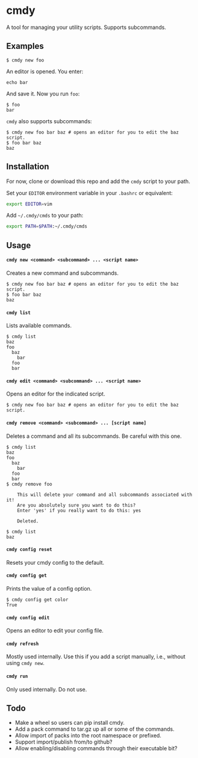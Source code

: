 # cmdy

A tool for managing your utility scripts. Supports subcommands.

## Examples

```
$ cmdy new foo
```

An editor is opened. You enter:

```
echo bar
```

And save it. Now you run `foo`:

```
$ foo
bar
```

`cmdy` also supports subcommands:

```
$ cmdy new foo bar baz # opens an editor for you to edit the baz script.
$ foo bar baz
baz
```

## Installation

For now, clone or download this repo and add the `cmdy` script to your path.

Set your `EDITOR` environment variable in your `.bashrc` or equivalent:

```bash
export EDITOR=vim
```

Add `~/.cmdy/cmds` to your path:

```bash
export PATH=$PATH:~/.cmdy/cmds
```

## Usage

#### `cmdy new <command> <subcommand> ... <script name>`

Creates a new command and subcommands.

```
$ cmdy new foo bar baz # opens an editor for you to edit the baz script.
$ foo bar baz
baz
```

#### `cmdy list`

Lists available commands.

```
$ cmdy list
baz
foo
  baz
    bar
  foo
  bar
```

#### `cmdy edit <command> <subcommand> ... <script name>`

Opens an editor for the indicated script.

```
$ cmdy new foo bar baz # opens an editor for you to edit the baz script.
```

#### `cmdy remove <command> <subcommand> ... [script name]`

Deletes a command and all its subcommands. Be careful with this one.

```
$ cmdy list
baz
foo
  baz
    bar
  foo
  bar
$ cmdy remove foo

    This will delete your command and all subcommands associated with it!
    Are you absolutely sure you want to do this?
    Enter 'yes' if you really want to do this: yes
    
    Deleted.
    
$ cmdy list
baz
```

#### `cmdy config reset`

Resets your cmdy config to the default.

#### `cmdy config get`

Prints the value of a config option.

```
$ cmdy config get color
True
```

#### `cmdy config edit`

Opens an editor to edit your config file.

#### `cmdy refresh`

Mostly used internally. Use this if you add a script manually, 
i.e., without using `cmdy new`.

#### `cmdy run`

Only used internally. Do not use.

## Todo

* Make a wheel so users can pip install cmdy.
* Add a pack command to tar.gz up all or some of the commands.
* Allow import of packs into the root namespace or prefixed.
* Support import/publish from/to github?
* Allow enabling/disabling commands through their executable bit?
